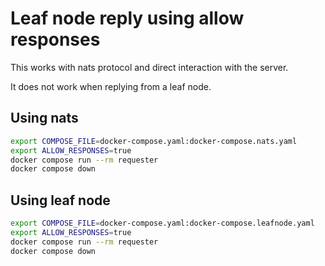 # Leaf node reply using allow responses

This works with nats protocol and direct interaction with the server.

It does not work when replying from a leaf node.

## Using nats

```bash
export COMPOSE_FILE=docker-compose.yaml:docker-compose.nats.yaml
export ALLOW_RESPONSES=true
docker compose run --rm requester
docker compose down
```

## Using leaf node

```bash
export COMPOSE_FILE=docker-compose.yaml:docker-compose.leafnode.yaml
export ALLOW_RESPONSES=true
docker compose run --rm requester
docker compose down
```
